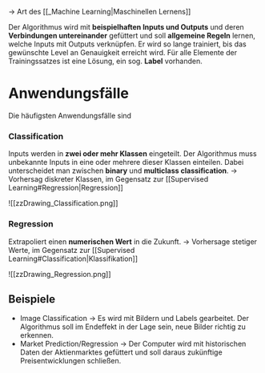 -> Art des [[_Machine Learning|Maschinellen Lernens]]

Der Algorithmus wird mit **beispielhaften Inputs und Outputs** und deren **Verbindungen untereinander** gefüttert und soll **allgemeine Regeln** lernen, welche Inputs mit Outputs verknüpfen. Er wird so lange trainiert, bis das gewünschte Level an Genauigkeit erreicht wird. Für alle Elemente der Trainingssatzes ist eine Lösung, ein sog. **Label** vorhanden.

# Anwendungsfälle

Die häufigsten Anwendungsfälle sind

### Classification

Inputs werden in **zwei oder mehr Klassen** eingeteilt. Der Algorithmus muss unbekannte Inputs in eine oder mehrere dieser Klassen einteilen. Dabei unterscheidet man zwischen **binary** und **multiclass classification**.  -> Vorhersag diskreter Klassen, im Gegensatz zur [[Supervised Learning#Regression|Regression]]

![[zzDrawing_Classification.png]]

### Regression

Extrapoliert einen **numerischen Wert** in die Zukunft. -> Vorhersage stetiger Werte, im Gegensatz zur [[Supervised Learning#Classification|Klassifikation]]


![[zzDrawing_Regression.png]]

## Beispiele

- Image Classification
  -> Es wird mit Bildern und Labels gearbeitet. Der Algorithmus soll im Endeffekt in der Lage sein, neue Bilder richtig zu erkennen.
- Market Prediction/Regression
  -> Der Computer wird mit historischen Daten der Aktienmarktes gefüttert und soll daraus zukünftige Preisentwicklungen schließen.


